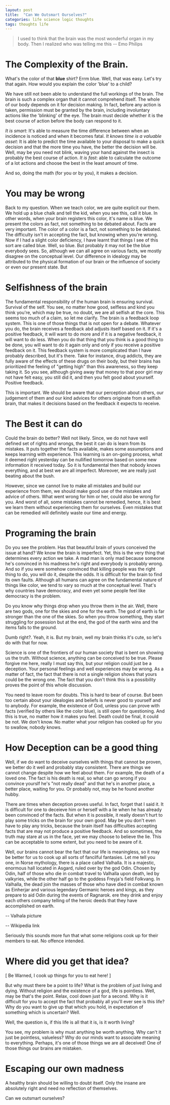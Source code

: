 ```yaml
---
layout: post
title:  "Can We Outsmart Ourselves?"
categories: life science logic thoughts
tags: thoughts life
---
```


> I used to think that the brain was the most wonderful organ in my body. Then I realized who was telling me this
-- Emo Philips

# The Complexity of the Brain.

What's the color of that **blue** shirt? Errm blue. Well, that was easy. Let's try that again. How would you explain the color 'blue' to a child?

We have still not been able to understand the full workings of the brain. The brain is such a complex organ that it cannot comprehend itself. The whole of our body depends on it for decision making. In fact, before any action is taken, permission must be granted by the brain, including involuntary actions like the 'blinking' of the eye. The brain must decide whether it is the best course of action before the body can respond to it.

*It is smart*: It's able to measure the time difference between when an incidence is noticed and when it becomes fatal. *It knows time is a valuable asset*: It is able to predict the time available to your disposal to make a quick decision and that the more time you have, the better the decision will be. Well, may be you need not blink, waving your hand against the insect is probably the best course of action. *It is fast*: able to calculate the outcome of a lot actions and choose the best in the least amount of time.

And so, doing the math (for you or by you), it makes a decision.


# You may be wrong

Back to my question. When we teach color, we are quite explicit our them. We hold up a blue chalk and tell the kid, when you see this, call it blue. In other words, when your brain registers this color, it's name is blue. We present the colors as fact, not something to be debated about. 
Facts are very important. The color of a color is a fact, not something to be debated.
The difficulty isn't in accepting the fact, but knowing when you're wrong. Now if I had a slight color deficiency, I have learnt that things I see of this sort are called blue. Well, so blue. But probably it may not be the blue everybody sees.
So, although we can all agree on various facts, we mostly disagree on the conceptual level. Our difference in idealogy may be attributed to the physical formation of our brain or the influence of society or even our present state. But

# Selfishness of the brain

The fundamental responsibility of the human brain is ensuring survival. Survival of the self. You see, no matter how good, selfless and kind you think you're, which may be true, no doubt, we are all selfish at the core. This seems too much of a claim, so let me clarify.
The brain is a feedback loop system. This is one of those things that is not open for a debate. Whatever you do, the brain receives a feedback abd adjusts itself based on it. If it's a positive feedback, it will want to do more and if it is a negative feedback, it will want to do less. When you do that thing that you think is a good thing to be done, you will want to do it again only and only if you receive a positive feedback on it. This feedback system is more complicated than I have probably described, but it's there. Take for instance, drug addicts, they are fully aware of the effects of these drugs on their body, but their brains has prioritized the feeling of "getting high" than this awareness, so they keep taking it. So you see, although giving away that money to that poor girl may not have felt easy, you still did it, and then you felt good about yourself. Positive feedback. 

This is important. We should be aware that our perception about others, our judgement of them and our kind advices for others originate from a selfish brain, that makes it decisions based on the feedback it expects to receive.

# The Best it can do

Could the brain do better? Well not likely. Since, we do not have well defined set of rights and wrongs, the best it can do is learn from its mistakes. It puts together the facts available, makes some assumptions and keeps learning with experience. This learning is an on-going process, what it deemed right yesterday can be nullified tomorrow based on some new information it received today. So it is fundamental then that nobody knows everything, and at best we are all imperfect. Moreover, we are really just beating about the bush.

However, since we cannot live to make all mistakes and build our experience from them, we should make good use of the mistakes and advice of others. What went wrong for him or her, could also be wrong for you. And worst of all, some mistakes cannot be remedied, hence, it is best we learn them without experiencing them for ourselves. Even mistakes that can be remedied will definitely waste our time and energy. 

# Programing the brain

Do you see the problem. Has that beautiful brain of yours conceived the issue at hand? We know the brain is imperfect. Yet, this is the very thing that determines every action we take. A mad man is only mad because someone he's convinced in his madness he's right and everybody is probably wrong. And so if you were somehow convinced that killing people was the right thing to do, you will do it, despite the odds. It is difficult for the brain to find its own faults. Although all humans can agree on the fundamental nature of things like color, we tend to vary so much at the conceptual level. That's why countries have democracy, and even yet some people feel like democracy is the problem.

Do you know why things drop when you throw them in the air. Well, there are two gods, one for the skies and one for the earth. The god of earth is far stronger than the one of the skies. So when you throw something, they start struggling for posession but at the end, the god of the earth wins and the items falls to the ground.

Dumb right?. Yeah, it is. But my brain, well my brain thinks it's cute, so let's do with that for now.

Science is one of the frontiers of our human society that is bent on showing us the truth. Without science, anything can be conceived to be true.
Please forgive me here, really I must say this, but your religion could just be a deception. Your personal feelings and well experiences may be wrong. As a matter of fact, the fact that there is not a single religion shows that yours could be the wrong one. The fact that you don't think this is a possibility proves the point of this whole discussion.

You need to leave room for doubts. This is hard to bear of course. But been too certain about your idealogies and beliefs is never good to yourself and to anybody. For example, the existence of God, unless you can prove with facts (verified by others like the color blue), is still open for questioning. And this is true, no matter how it makes you feel. Death could be final, it could be not. We don't know. No matter what your religion has cooked up for you to swallow, nobody knows.

# How Deception can be a good thing

Well, if we do want to deceive ourselves with things that cannot be proven, we better do it well and probably stay consistent. There are things we cannot change despite how we feel about them. For example, the death of a loved one. The fact is his death is real, so what can go wrong if you convince yourslf he's "not really dead" and that he's in another place, a better place, waiting for you. Or probably not, may be he found another hubby.

There are times when deception proves useful. In fact, forget that I said it. It is difficult for one to deceieve him or herself with a lie when he has already been convinced of the facts. But when it is possible, it really doesn't hurt to play some tricks on the brain for your own good. May be you don't even have to play any tricks, because the brain itself has difficulties accepting facts that are may not produce a positive feedback. And so sometimes, the truth may stare at us in the face, yet we may choose to believe the lie. This can be acceptable to some extent, but you need to be aware of it.

Well, our brains cannot bear the fact that our life is meaningless, so it may be better for us to cook up all sorts of fancilful fantasies.
Let me tell you one, in Norse mythology, there is a place called Valhalla. It is a majestic, enormous hall located in Asgard, ruled over by the god Odin. Chosen by Odin, half of those who die in combat travel to Valhalla upon death, led by valkyries, while the other half go to the goddess Freyja's field Folkvang. In Valhalla, the dead join the masses of those who have died in combat known as Einherjar and various legendary Germanic heroes and kings, as they prepare to aid Odin during the events of Ragnarok. ere they drink and enjoy each others company telling of the heroic deeds that they have accomplished on earth.

-- Valhala picture

-- Wikipedia link

Seriously this sounds more fun that what some religions cook up for their members to eat. No offence intended.

# Where did you get that idea?

[ Be Warned, I cook up things for you to eat here! ]

But why must there be a point to life? What is the problem of just living and dying. Without religion and the existence of a god, life is pointless. Well, may be that's the point. Relax, cool down just for a second. Why is it difficult for you to accept the fact that probably all you'll ever see is this life? Why do you want to give up that which you hold, in expectation of something which is uncertain? Well.

Well, the question is, if this life is all that it is, is it worth living?

You see, my problem is why must anything be worth anything. Why can't it just be pointless, valueless? Why do our minds want to associate meaning to everything. Perhaps, it's one of those things we are all deceived! One of those things our brains are mistaken.


# Escaping our own madness

A healthy brain should be willing to doubt itself. Only the insane are absolutely right and need no reflection of themselves.

Can we outsmart ourselves?
